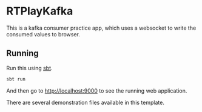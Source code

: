 # RTPlayKafka
This is a kafka consumer practice app, which uses a websocket to write the consumed values to browser.

## Running

Run this using [sbt](http://www.scala-sbt.org/).
```bash
sbt run
```

And then go to <http://localhost:9000> to see the running web application.

There are several demonstration files available in this template.
